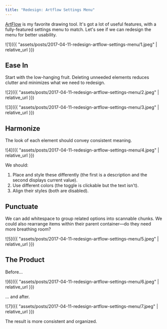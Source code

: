 ```yaml
---
title: "Redesign: Artflow Settings Menu"
---
```


[ArtFlow](http://artflowstudio.com/) is my favorite drawing tool. It's got a lot of useful features, with a fully-featured settings menu to match. Let's see if we can redesign the menu for better usability.

![1]({{ "assets/posts/2017-04-11-redesign-artflow-settings-menu/1.jpeg" | relative_url }})

## Ease In

Start with the low-hanging fruit. Deleting unneeded elements reduces clutter and minimizes what we need to redesign.

![2]({{ "assets/posts/2017-04-11-redesign-artflow-settings-menu/2.jpeg" | relative_url }})

![3]({{ "assets/posts/2017-04-11-redesign-artflow-settings-menu/3.jpeg" | relative_url }})

## Harmonize

The look of each element should convey consistent meaning.

![4]({{ "assets/posts/2017-04-11-redesign-artflow-settings-menu/4.jpeg" | relative_url }})

We should:
  1. Place and style these differently (the first is a description and the second displays current value).
  1. Use different colors (the toggle is clickable but the text isn't).
  1. Align their styles (both are disabled).

## Punctuate

We can add whitespace to group related options into scannable chunks. We could also rearrange items within their parent container—do they need more breathing room?

![5]({{ "assets/posts/2017-04-11-redesign-artflow-settings-menu/5.jpeg" | relative_url }})

## The Product

Before...

![6]({{ "assets/posts/2017-04-11-redesign-artflow-settings-menu/6.jpeg" | relative_url }})

... and after.

![7]({{ "assets/posts/2017-04-11-redesign-artflow-settings-menu/7.jpeg" | relative_url }})

The result is more consistent and organized.
